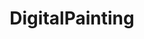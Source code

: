 ---
title: DigitalPainting
crosslinks:
- ArtCrit
- wacom
- redditgetsdrawn
- itookapicture
- PixelArt
- IDAP
- learnart
- themartian
- Bossfight
- iamverysmart
- ArtFundamentals
- fanart
- ArtBuddy
- Overwatch
- stylus
- MattePainting
- GarterBelts
- sailormoon
- alternativeart
---